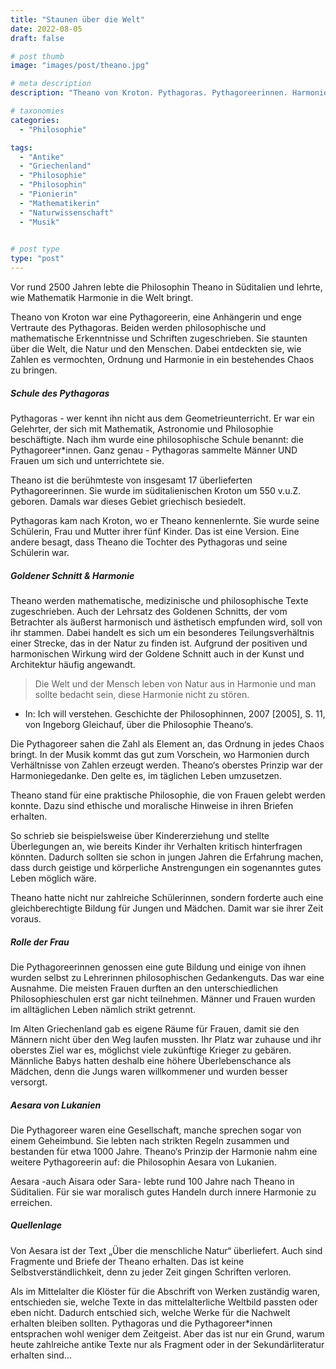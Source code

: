 ```yaml
---
title: "Staunen über die Welt"
date: 2022-08-05
draft: false

# post thumb
image: "images/post/theano.jpg"

# meta description
description: "Theano von Kroton. Pythagoras. Pythagoreerinnen. Harmonie. Goldener Schnitt. Geometrie, Medizin, Philosophie. Bildung für Frauen in der Antike."

# taxonomies
categories:
  - "Philosophie"

tags:
  - "Antike"
  - "Griechenland"
  - "Philosophie"
  - "Philosophin"
  - "Pionierin"
  - "Mathematikerin"
  - "Naturwissenschaft"
  - "Musik"
  

# post type
type: "post"
---
```


Vor rund 2500 Jahren lebte die Philosophin Theano in Süditalien und lehrte, wie Mathematik Harmonie in die Welt bringt.

Theano von Kroton war eine Pythagoreerin, eine Anhängerin und enge Vertraute des Pythagoras. Beiden werden philosophische und mathematische Erkenntnisse und Schriften zugeschrieben. Sie staunten über die Welt, die Natur und den Menschen. Dabei entdeckten sie, wie Zahlen es vermochten, Ordnung und Harmonie in ein bestehendes Chaos zu bringen.

##### Schule des Pythagoras

Pythagoras - wer kennt ihn nicht aus dem Geometrieunterricht. Er war ein Gelehrter, der sich mit Mathematik, Astronomie und Philosophie beschäftigte. Nach ihm wurde eine philosophische Schule benannt: die Pythagoreer*innen. Ganz genau - Pythagoras sammelte Männer UND Frauen um sich und unterrichtete sie.

Theano ist die berühmteste von insgesamt 17 überlieferten Pythagoreerinnen. Sie wurde im süditalienischen Kroton um 550 v.u.Z. geboren. Damals war dieses Gebiet griechisch besiedelt. 

Pythagoras kam nach Kroton, wo er Theano kennenlernte. Sie wurde seine Schülerin, Frau und Mutter ihrer fünf Kinder. Das ist eine Version. Eine andere besagt, dass Theano die Tochter des Pythagoras und seine Schülerin war.

##### Goldener Schnitt & Harmonie

Theano werden mathematische, medizinische und philosophische Texte zugeschrieben. Auch der Lehrsatz des Goldenen Schnitts, der vom Betrachter als äußerst harmonisch und ästhetisch empfunden wird, soll von ihr stammen. Dabei handelt es sich um ein besonderes Teilungsverhältnis einer Strecke, das in der Natur zu finden ist. Aufgrund der positiven und harmonischen Wirkung wird der Goldene Schnitt auch in der Kunst und Architektur häufig angewandt.

>Die Welt und der Mensch leben von Natur aus in Harmonie und man sollte bedacht sein, diese Harmonie nicht zu stören.

- In: Ich will verstehen. Geschichte der Philosophinnen, 2007 [2005], S. 11, von Ingeborg Gleichauf, über die Philosophie Theano‘s.

Die Pythagoreer sahen die Zahl als Element an, das Ordnung in jedes Chaos bringt. In der Musik kommt das gut zum Vorschein, wo Harmonien durch Verhältnisse von Zahlen erzeugt werden. Theano‘s oberstes Prinzip war der Harmoniegedanke. Den gelte es, im täglichen Leben umzusetzen.

Theano stand für eine praktische Philosophie, die von Frauen gelebt werden konnte. Dazu sind ethische und moralische Hinweise in ihren Briefen erhalten. 

So schrieb sie beispielsweise über Kindererziehung und stellte Überlegungen an, wie bereits Kinder ihr Verhalten kritisch hinterfragen könnten. Dadurch sollten sie schon in jungen Jahren die Erfahrung machen, dass durch geistige und körperliche Anstrengungen ein sogenanntes gutes Leben möglich wäre.

Theano hatte nicht nur zahlreiche Schülerinnen, sondern forderte auch eine gleichberechtigte Bildung für Jungen und Mädchen. Damit war sie ihrer Zeit voraus.

##### Rolle der Frau

Die Pythagoreerinnen genossen eine gute Bildung und einige von ihnen wurden selbst zu Lehrerinnen philosophischen Gedankenguts. Das war eine Ausnahme. Die meisten Frauen durften an den unterschiedlichen Philosophieschulen erst gar nicht teilnehmen. Männer und Frauen wurden im alltäglichen Leben nämlich strikt getrennt.

Im Alten Griechenland gab es eigene Räume für Frauen, damit sie den Männern nicht über den Weg laufen mussten. Ihr Platz war zuhause und ihr oberstes Ziel war es, möglichst viele zukünftige Krieger zu gebären. Männliche Babys hatten deshalb eine höhere Überlebenschance als Mädchen, denn die Jungs waren willkommener und wurden besser versorgt.

##### Aesara von Lukanien

Die Pythagoreer waren eine Gesellschaft, manche sprechen sogar von einem Geheimbund. Sie lebten nach strikten Regeln zusammen und bestanden für etwa 1000 Jahre. Theano‘s Prinzip der Harmonie nahm eine weitere Pythagoreerin auf: die Philosophin Aesara von Lukanien. 

Aesara -auch Aisara oder Sara- lebte rund 100 Jahre nach Theano in Süditalien. Für sie war moralisch gutes Handeln durch innere Harmonie zu erreichen.

##### Quellenlage

Von Aesara ist der Text „Über die menschliche Natur“ überliefert. Auch sind Fragmente und Briefe der Theano erhalten. Das ist keine Selbstverständlichkeit, denn zu jeder Zeit gingen Schriften verloren.

Als im Mittelalter die Klöster für die Abschrift von Werken zuständig waren, entschieden sie, welche Texte in das mittelalterliche Weltbild passten oder eben nicht. Dadurch entschied sich, welche Werke für die Nachwelt erhalten bleiben sollten. Pythagoras und die Pythagoreer*innen entsprachen wohl weniger dem Zeitgeist. Aber das ist nur ein Grund, warum heute zahlreiche antike Texte nur als Fragment oder in der Sekundärliteratur erhalten sind...

